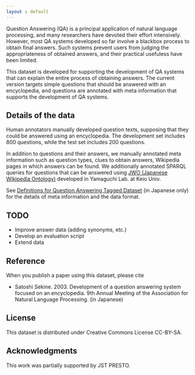 ```yaml
---
layout : default
---
```


Question Answering (QA) is a principal application of natural language
processing, and many researchers have devoted their effort
intensively.  However, most QA systems developed so far involve a
blackbox process to obtain final answers.  Such systems prevent users
from judging the appropriateness of obtained answers, and their
practical usefuless have been limited.

This dataset is developed for supporting the development of QA systems
that can explain the entire process of obtaining answers.  The current
version targets simple questions that should be answered with an
encyclopedia, and questions are annotated with meta information that
supports the development of QA systems.

## Details of the data

Human annotators manually developed question texts, supposing that
they could be answered using an encyclopedia.  The development set
includes 800 questions, while the test set includes 200 questions.

In addition to questions and their answers, we manually annotated meta
information such as question types, clues to obtain answers, Wikipedia
pages in which answers can be found.  We additionally annotated SPARQL
queries for questions that can be answered using
[JWO (Japanese Wikipedia Ontology)](http://www.wikipediaontology.org)
developed in Yamaguchi Lab. at Keio Univ.

See
[Definitions for Question Answering Tagged Dataset](https://github.com/mynlp/niilc-qa/blob/master/data/NIILC-ECQA2015_AnnotationDefinition.md)
(in Japanese only) for the details of meta information and the data format.

## TODO

* Improve answer data (adding synonyms, etc.)
* Develop an evaluation script
* Extend data

## Reference

When you publish a paper using this dataset, please cite

* Satoshi Sekine.  2003.
  Development of a question answering system focused on an encyclopedia.
  9th Annual Meeting of the Association for Natural Language
  Processing. (in Japanese)

## License

This dataset is distributed under Creative Commons License CC-BY-SA.

## Acknowledgments

This work was partially supported by JST PRESTO.


